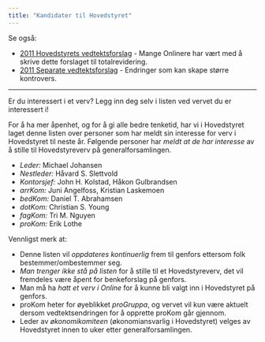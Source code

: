 ```yaml
---
title: "Kandidater til Hovedstyret"
---
```


Se også:
* [2011 Hovedstyrets vedtektsforslag](/wiki/online/generalforsamlingen/2011/hs-vedtektsforslag) - Mange Onlinere har vært med å skrive dette forslaget til totalrevidering.
* [2011 Separate vedtektsforslag](/wiki/online/generalforsamlingen/2011/separate-vedtekstforslag) - Endringer som kan skape større kontrovers.

- - -

Er du interessert i et verv? Legg inn deg selv i listen ved vervet du er interessert i!

For å ha mer åpenhet, og for å gi alle bedre tenketid, har vi i Hovedstyret laget denne listen over personer som har meldt sin interesse for verv i Hovedstyret til neste år. Følgende personer har *meldt at de har interesse* av å stille til Hovedstyreverv på generalforsamlingen.

* *Leder:* Michael Johansen
* *Nestleder:* Håvard S. Slettvold
* *Kontorsjef:* John H. Kolstad, Håkon Gulbrandsen
* *arrKom:* Juni Angelfoss, Kristian Laskemoen
* *bedKom:* Daniel T. Abrahamsen
* *dotKom:* Christian S. Young
* *fagKom:* Tri M. Nguyen
* *proKom:* Erik Lothe

Vennligst merk at:
* Denne listen vil *oppdateres kontinuerlig* frem til genfors ettersom folk bestemmer/ombestemmer seg.
* *Man trenger ikke stå på listen* for å stille til et Hovedstyreverv, det vil fremdeles være åpent for benkeforslag på genfors.
* Man må ha *hatt et verv i Online* for å kunne bli valgt inn i Hovedstyret på genfors.
* proKom heter for øyeblikket *proGruppa*, og vervet vil kun være aktuelt dersom vedtektsendringen for å opprette proKom går gjennom.
* Leder av *økonomikomiteen* (økonomiansvarlig i Hovedstyret) velges av Hovedstyret innen to uker etter generalforsamlingen.